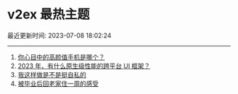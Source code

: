 # v2ex 最热主题

最近更新时间: 2023-07-08 18:02:24

--- 
1. [你心目中的高颜值手机是哪个？](https://www.v2ex.com/t/955034) 
2. [2023 年，有什么原生级性能的跨平台 UI 框架？](https://www.v2ex.com/t/955040) 
3. [我这样做是不是挺自私的](https://www.v2ex.com/t/955033) 
4. [被毕业后回老家住一周的感受](https://www.v2ex.com/t/955057) 
